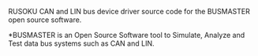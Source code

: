 RUSOKU CAN and LIN bus device driver source code for the BUSMASTER open source software.

*BUSMASTER is an Open Source Software tool to Simulate, Analyze and Test data bus systems such as CAN and LIN.
